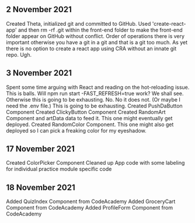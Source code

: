 ## 2 November 2021 
Created Theta, initialized git and committed to GitHub. 
Used 'create-react-app' and then rm -rf .git within the front-end folder to make the front-end folder appear on GitHub without conflict.
Order of operations there is very important otherwise you have a git in a git and that is a git too much. As yet there is no option to create a react app using CRA without an innate git repo. Ugh. 

## 3 November 2021 
Spent some time arguing with React and reading on the hot-reloading issue. This is balls. 
Will npm run start -FAST_REFRESH=true work? We shall see. Otherwise this is going to be exhausting. 
No. No it does not. (Or maybe I need the .env file.) This is going to be exhausting. 
Created PushDaButton Component
Created ClickyButton Component
Created RandomArt Component and artData data to feed it. This one might eventually get deployed.
Created RandomColor Component. This one might also get deployed so I can pick a freaking color for my eyeshadow.

## 17 November 2021
Created ColorPicker Component 
Cleaned up App code with some labeling for individual practice module specific code

## 18 November 2021
Added QuizIndex Component from CodeAcademy
Added GroceryCart Component from CodeAcademy
Added ProfileForm Component from CodeAcademy